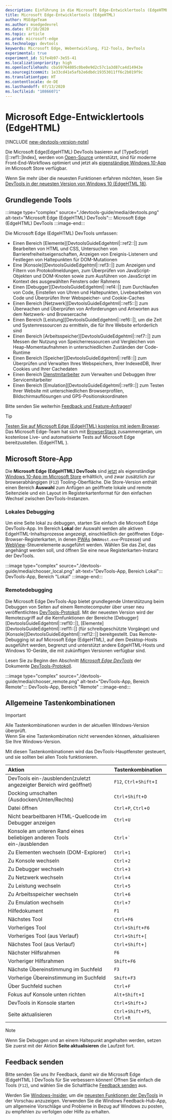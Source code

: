 ```yaml
---
description: Einführung in die Microsoft Edge-Entwicklertools (EdgeHTML)
title: Microsoft Edge-Entwicklertools (EdgeHTML)
author: MSEdgeTeam
ms.author: msedgedevrel
ms.date: 07/10/2020
ms.topic: article
ms.prod: microsoft-edge
ms.technology: devtools
keywords: Microsoft Edge, Webentwicklung, F12-Tools, DevTools
experimental: true
experiment_id: 51fe4b97-3e55-41
ms.localizationpriority: high
ms.openlocfilehash: cba59764805c0be0e9d2c57c1a3d87ca4d14943e
ms.sourcegitcommit: 1e33cd41e5afb2e6dbdc19353011ff6c2b019f9c
ms.translationtype: HT
ms.contentlocale: de-DE
ms.lasthandoff: 07/13/2020
ms.locfileid: "10866071"
---
```

# Microsoft Edge-Entwicklertools (EdgeHTML)  

[!INCLUDE [new-devtools-version-note](includes/new-devtools-version-note.md)]  

Die Microsoft Edge\(EdgeHTML\) DevTools basieren auf [TypeScript][|::ref1::|Index], werden von [Open-Source][GithubMicrosoftChakracore] unterstützt, sind für moderne Front-End-Workflows optimiert und jetzt als [eigenständige Windows 10-App][MicrosoftStoreEdgeDevtoolsPreview] im Microsoft Store verfügbar.  

Wenn Sie mehr über die neuesten Funktionen erfahren möchten, lesen Sie [DevTools in der neuesten Version von Windows 10 (EdgeHTML 18)][DevtoolsGuideEdgehtmlWhatsnew].  

## Grundlegende Tools  

:::image type="complex" source="./devtools-guide/media/devtools.png" alt-text="Microsoft Edge (EdgeHTML) DevTools":::
   Microsoft Edge (EdgeHTML) DevTools
:::image-end:::

<!--![Microsoft Edge \(EdgeHTML\) DevTools][ImageDevtoolsEdgehtml]  -->  

Die Microsoft Edge \(EdgeHTML\) DevTools umfassen:  

*   Einen Bereich [Elemente][DevtoolsGuideEdgehtml|::ref2::|] zum Bearbeiten von HTML und CSS, Untersuchen von Barrierefreiheitseigenschaften, Anzeigen von Ereignis-Listenern und Festlegen von Haltepunkten für DOM-Mutationen  
*   Eine [Konsole][DevtoolsGuideEdgehtml|::ref3::|] zum Anzeigen und Filtern von Protokollmeldungen, zum Überprüfen von JavaScript-Objekten und DOM-Knoten sowie zum Ausführen von JavaScript im Kontext des ausgewählten Fensters oder Rahmens  
*   Einen [Debugger][DevtoolsGuideEdgehtml|::ref4::|] zum Durchlaufen von Code, Einstellen von Uhren und Haltepunkten, Livebearbeiten von Code und Überprüfen Ihrer Webspeicher- und Cookie-Caches  
*   Einen Bereich [Netzwerk][DevtoolsGuideEdgehtml|::ref5::|] zum Überwachen und Überprüfen von Anforderungen und Antworten aus dem Netzwerk- und Browsercache  
*   Einen Bereich [Leistung][DevtoolsGuideEdgehtml|::ref6::|], um die Zeit und Systemressourcen zu ermitteln, die für Ihre Website erforderlich sind  
*   Einen Bereich [Arbeitsspeicher][DevtoolsGuideEdgehtml|::ref7::|] zum Messen der Nutzung von Speicherressourcen und Vergleichen von Heap-Momentaufnahmen in unterschiedlichen Zuständen der Code-Runtime  
*   Einen Bereich [Speicher][DevtoolsGuideEdgehtml|::ref8::|] zum Überprüfen und Verwalten Ihres Webspeichers, Ihrer IndexedDB, Ihrer Cookies und Ihrer Cachedaten  
*   Einen Bereich [Dienstmitarbeiter][DevtoolsGuideEdgehtmlServiceworkers] zum Verwalten und Debuggen Ihrer Servicemitarbeiter  
*   Einen Bereich [Emulation][DevtoolsGuideEdgehtml|::ref9::|] zum Testen Ihrer Website mit unterschiedlichen Browserprofilen, Bildschirmauflösungen und GPS-Positionskoordinaten  

Bitte senden Sie weiterhin [Feedback und Feature-Anfragen](#feedback)!  

> [!TIP]
> [Testen Sie auf Microsoft Edge \(EdgeHTML\) kostenlos mit jedem Browser][BrowserstackEdgehtml].  
> Das Microsoft Edge-Team hat sich mit [BrowserStack][BrowserstackEdgehtml] zusammengetan, um ﻿kostenlose Live- und automatisierte Tests auf Microsoft Edge bereitzustellen. \(EdgeHTML \).  

## Microsoft Store-App  

Die **Microsoft Edge \(EdgeHTML\) DevTools** sind [jetzt][DevtoolsGuideEdgehtmlWhatsnew] als eigenständige [Windows 10-App im Microsoft Store][MicrosoftStoreEdgeDevtoolsPreview] erhältlich, und zwar zusätzlich zur browserabhängigen \(`F12`\) Tooling-Oberfläche.  Die Store-Version enthält einen Bereich **Auswahl** zum Anfügen an geöffnete lokale und remote Seitenziele und ein Layout im Registerkartenformat für den einfachen Wechsel zwischen DevTools-Instanzen.  

### Lokales Debugging  

Um eine Seite lokal zu debuggen, starten Sie einfach die Microsoft Edge DevTools-App.  Im Bereich **Lokal** der Auswahl werden alle aktiven EdgeHTML-Inhaltsprozesse angezeigt, einschließlich der geöffneten Edge-Browser-Registerkarten, in denen [PWAs][PwasEdgehtmlIndex] \(`WWAHost.exe`-Prozesse\) und [WebView][HostingWebview]-Steuerelemente ausgeführt werden.  Wählen Sie das Ziel, das angehängt werden soll, und öffnen Sie eine neue Registerkarten-Instanz der DevTools.  

:::image type="complex" source="./devtools-guide/media/chooser_local.png" alt-text="DevTools-App, Bereich Lokal":::
   DevTools-App, Bereich "Lokal"
:::image-end:::

<!--![DevTools app Local panel][ImageDevtoolsGuideEdgehtmlChooselocal]  -->  

### Remotedebugging  

Die Microsoft Edge DevTools-App bietet grundlegende Unterstützung beim Debuggen von Seiten auf einem Remotecomputer über unser neu veröffentlichtes [DevTools-Protokoll][DevtoolsProtocolEdgehtmlIndex].  Mit der neuesten Version wird der Remotezugriff auf die Kernfunktionen der Bereiche [Debugger][DevtoolsGuideEdgehtml|::ref10::|], [Elemente][DevtoolsGuideEdgehtml|::ref11::|] \(für schreibgeschützte Vorgänge\) und [Konsole][DevtoolsGuideEdgehtml|::ref12::|] bereitgestellt.  Das Remote-Debugging ist auf Microsoft Edge \(EdgeHTML\), auf dem Desktop-Hosts ausgeführt werden, begrenzt und unterstützt andere EdgeHTML-Hosts und Windows 10-Geräte, die mit zukünftigen Versionen verfügbar sind.  

Lesen Sie zu Beginn den Abschnitt [*Microsoft Edge DevTools*][DevtoolsProtocolEdgehtmlClientsEdgePreview] der Dokumente [DevTools-Protokoll][DevtoolsProtocolEdgehtmlIndex].  

:::image type="complex" source="./devtools-guide/media/chooser_remote.png" alt-text="DevTools-App, Bereich Remote":::
   DevTools-App, Bereich "Remote"
:::image-end:::

<!--![DevTools app Remote panel][ImageDevtoolsGuideEdgehtmlRemote]  -->  

## Allgemeine Tastenkombinationen  

> [!IMPORTANT]
> Alle Tastenkombinationen wurden in der aktuellen Windows-Version überprüft.  
> Wenn Sie eine Tastenkombination nicht verwenden können, aktualisieren Sie Ihre Windows-Version.  

Mit diesen Tastenkombinationen wird das DevTools-Hauptfenster gesteuert, und sie sollten bei allen Tools funktionieren.  

| Aktion | Tastenkombination |  
|:--- |:--- |  
| DevTools ein-/ausblenden\(zuletzt angezeigter Bereich wird geöffnet\) | `F12`, `Ctrl`+`Shift`+`I` |  
| Docking umschalten \(Ausdocken/Unten/Rechts\) | `Ctrl`+`Shift`+`D` |  
| Datei öffnen | `Ctrl`+`P`, `Ctrl`+`O` |  
| Nicht bearbeitbaren HTML-Quellcode im Debugger anzeigen | `Ctrl`+`U` |  
| Konsole am unteren Rand eines beliebigen anderen Tools ein-/ausblenden  | `Ctrl`+`` ` `` |  
| Zu Elementen wechseln \(DOM-Explorer\) | `Ctrl`+`1` |  
| Zu Konsole wechseln |  `Ctrl`+`2` |  
| Zu Debugger wechseln | `Ctrl`+`3` |  
| Zu Netzwerk wechseln | `Ctrl`+`4` |  
| Zu Leistung wechseln | `Ctrl`+`5` |  
| Zu Arbeitsspeicher wechseln | `Ctrl`+`6` |  
| Zu Emulation wechseln | `Ctrl`+`7` |  
| Hilfedokument | `F1` |  
| Nächstes Tool | `Ctrl`+`F6` |  
| Vorheriges Tool | `Ctrl`+`Shift`+`F6` |  
| Vorheriges Tool \(aus Verlauf\) | `Ctrl`+`Shift`+`[` |  
| Nächstes Tool \(aus Verlauf\) | `Ctrl`+`Shift`+`]` |  
| Nächster Hilfsrahmen | `F6` |  
| Vorheriger Hilfsrahmen | `Shift`+`F6` |  
| Nächste Übereinstimmung im Suchfeld | `F3` |  
| Vorherige Übereinstimmung im Suchfeld | `Shift`+`F3` |  
| Über Suchfeld suchen | `Ctrl`+`F` |  
| Fokus auf Konsole unten richten | `Alt`+`Shift`+`I` |  
| DevTools in Konsole starten | `Ctrl`+`Shift`+`J` |  
| Seite aktualisieren | `Ctrl`+`Shift`+`F5`, `Ctrl`+`R` |  

> [!NOTE]
> Wenn Sie Debuggen und an einem Haltepunkt angehalten werden, setzen Sie zuerst mit der Aktion **Seite aktualisieren** die Laufzeit fort.  

## Feedback senden  

Bitte senden Sie uns Ihr Feedback, damit wir die Microsoft Edge \(EdgeHTML \) DevTools für Sie verbessern können!  Öffnen Sie einfach die Tools \(`F12`\), und wählen Sie die Schaltfläche [Feedback senden](#microsoft-edge-edgehtml-developer-tools) aus.  

Werden Sie [Windows-Insider][WindowsInsiderProgram], um die [neuesten Funktionen der DevTools][DevtoolsGuideEdgehtmlWhatsnew] in der Vorschau anzuzeigen.  Verwenden Sie die Windows Feedback-Hub-App, um allgemeine Vorschläge und Probleme in Bezug auf Windows zu posten, zu empfehlen zu verfolgen oder Hilfe zu erhalten.  

<!-- image links  -->  

<!--[ImageDevtoolsEdgehtml]: /microsoft-edge/devtools-guide/media/devtools.png "Microsoft Edge (EdgeHTML) DevTools"  -->  
<!--[ImageDevtoolsGuideEdgehtmlChooselocal]: /microsoft-edge/devtools-guide/media/chooser_local.png "DevTools app Local panel"  -->  
<!--[ImageDevtoolsGuideEdgehtmlRemote]: /microsoft-edge/devtools-guide/media/chooser_remote.png "DevTools app Remote panel"  -->  

<!-- links  -->  

[DevtoolsGuideEdgehtmlConsole]: /microsoft-edge/devtools-guide/console "Konsole"  
[DevtoolsGuideEdgehtmlDebugger]: /microsoft-edge/devtools-guide/debugger "Debugger"  
[DevtoolsGuideEdgehtmlElements]: /microsoft-edge/devtools-guide/elements "Elemente"  
[DevtoolsGuideEdgehtmlEmulation]: /microsoft-edge/devtools-guide/emulation "Emulation"  
[DevtoolsGuideEdgehtmlMemory]: /microsoft-edge/devtools-guide/memory "Arbeitsspeicher"  
[DevtoolsGuideEdgehtmlNetwork]: /microsoft-edge/devtools-guide/network "Netzwerk"  
[DevtoolsGuideEdgehtmlPerformance]: /microsoft-edge/devtools-guide/performance "Leistung"  
[DevtoolsGuideEdgehtmlServiceworkers]: /microsoft-edge/devtools-guide/service-workers "Dienstmitarbeiter"  
[DevtoolsGuideEdgehtmlStorage]: /microsoft-edge/devtools-guide/storage "Speicher"  
[DevtoolsGuideEdgehtmlWhatsnew]: /microsoft-edge/devtools-guide/whats-new "DevTools im neuesten Windows 10-Update (EdgeHTML 18)"  
[DevtoolsProtocolEdgehtmlIndex]: /microsoft-edge/devtools-protocol/index "Microsoft Edge (EdgeHTML) DevTools Protocol"  
[DevtoolsProtocolEdgehtmlClientsEdgePreview]: /microsoft-edge/devtools-protocol/0.1/clients.md#microsoft-edge-devtools-preview "Microsoft Edge DevTools-Vorschau – DevTools-Protokoll-Clients"  
[HostingWebview]: /microsoft-edge/hosting/webview "WebView (EdgeHTML) für Windows 10-Apps"  
[PwasEdgehtmlIndex]: /microsoft-edge/progressive-web-apps-edgehtml/index "Progressive Web Apps (EdgeHTML) unter Windows"  

[MicrosoftStoreEdgeDevtoolsPreview]: https://www.microsoft.com/store/p/microsoft-edge-devtools-preview/9mzbfrmz0mnj "Microsoft Edge DevTools-Vorschau"  

[WindowsInsiderProgram]: https://insider.windows.com "Windows-Insider-Programm"  

[BrowserstackEdgehtml]: https://www.browserstack.com/test-on-microsoft-edge-browser "Kostenlose Microsoft Edge-Browser-Tests | BrowserStack"  

[GithubMicrosoftChakracore]: https://github.com/Microsoft/ChakraCore "Microsoft/ChakraCore | GitHub"  

[TypeScriptIndex]: https://www.typescriptlang.org "TypeScript"  
